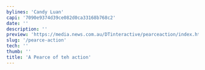 ```yaml
---
bylines: 'Candy Luan'
capi: '7090e9374d39ce082d0ca33168b768c2'
date: ''
description: ''
preview: 'https://media.news.com.au/DTinteractive/pearceaction/index.html'
slug: '/pearce-action'
tech: ''
thumb: ''
title: 'A Pearce of teh action'
---
```

